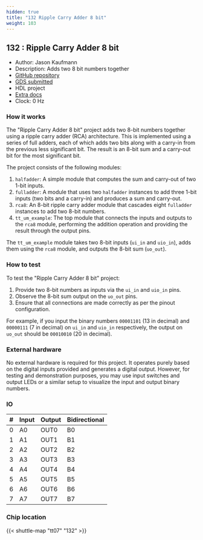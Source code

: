 ```yaml
---
hidden: true
title: "132 Ripple Carry Adder 8 bit"
weight: 103
---
```


## 132 : Ripple Carry Adder 8 bit

* Author: Jason Kaufmann
* Description: Adds two 8 bit numbers together
* [GitHub repository](https://github.com/jasonkaufmann/tt07-fulladder8bit)
* [GDS submitted](https://github.com/jasonkaufmann/tt07-fulladder8bit/actions/runs/9332486579)
* HDL project
* [Extra docs]()
* Clock: 0 Hz

<!---

This file is used to generate your project datasheet. Please fill in the information below and delete any unused
sections.

You can also include images in this folder and reference them in the markdown. Each image must be less than
512 kb in size, and the combined size of all images must be less than 1 MB.
-->


### How it works

The "Ripple Carry Adder 8 bit" project adds two 8-bit numbers together using a ripple carry adder (RCA) architecture. This is implemented using a series of full adders, each of which adds two bits along with a carry-in from the previous less significant bit. The result is an 8-bit sum and a carry-out bit for the most significant bit.

The project consists of the following modules:

1. `halfadder`: A simple module that computes the sum and carry-out of two 1-bit inputs.
2. `fulladder`: A module that uses two `halfadder` instances to add three 1-bit inputs (two bits and a carry-in) and produces a sum and carry-out.
3. `rca8`: An 8-bit ripple carry adder module that cascades eight `fulladder` instances to add two 8-bit numbers.
4. `tt_um_example`: The top module that connects the inputs and outputs to the `rca8` module, performing the addition operation and providing the result through the output pins.

The `tt_um_example` module takes two 8-bit inputs (`ui_in` and `uio_in`), adds them using the `rca8` module, and outputs the 8-bit sum (`uo_out`).

### How to test

To test the "Ripple Carry Adder 8 bit" project:

1. Provide two 8-bit numbers as inputs via the `ui_in` and `uio_in` pins.
2. Observe the 8-bit sum output on the `uo_out` pins.
3. Ensure that all connections are made correctly as per the pinout configuration.

For example, if you input the binary numbers `00001101` (13 in decimal) and `00000111` (7 in decimal) on `ui_in` and `uio_in` respectively, the output on `uo_out` should be `00010010` (20 in decimal).

### External hardware

No external hardware is required for this project. It operates purely based on the digital inputs provided and generates a digital output. However, for testing and demonstration purposes, you may use input switches and output LEDs or a similar setup to visualize the input and output binary numbers.


### IO

| #             | Input    | Output   | Bidirectional   |
| ------------- | -------- | -------- | --------------- |
| 0 | A0  | OUT0  | B0        |
| 1 | A1  | OUT1  | B1        |
| 2 | A2  | OUT2  | B2        |
| 3 | A3  | OUT3  | B3        |
| 4 | A4  | OUT4  | B4        |
| 5 | A5  | OUT5  | B5        |
| 6 | A6  | OUT6  | B6        |
| 7 | A7  | OUT7  | B7        |


### Chip location

{{< shuttle-map "tt07" "132" >}}
